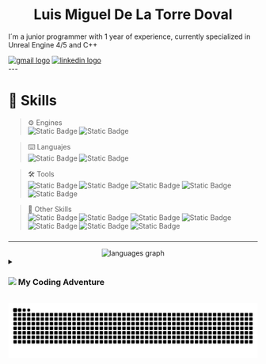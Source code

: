 # <div align="center"> Luis Miguel De La Torre Doval</div>

I´m a junior programmer with 1 year of experience, currently specialized in Unreal Engine 4/5 and C++

<div align="left">
  <a href="mailto:gamedevlui@gmail.com"><img src="https://img.shields.io/static/v1?message=Gmail&logo=gmail&label=&color=D14836&logoColor=white&labelColor=&style=for-the-badge" height="35" alt="gmail logo"  /></a>
  <a href="https://www.linkedin.com/in/luismigueldelatorredoval/"><img src="https://img.shields.io/static/v1?message=LinkedIn&logo=linkedin&label=&color=0077B5&logoColor=white&labelColor=&style=for-the-badge" height="35" alt="linkedin logo"  /></a>
</div>
---

# 🧰 Skills

> ⚙️ Engines<br />
![Static Badge](https://img.shields.io/badge/Unreal-0E1128?style=for-the-badge&logo=unrealengine)
![Static Badge](https://img.shields.io/badge/Unity-white?style=for-the-badge&logo=unity&logoColor=black)

> ⌨️ Languajes<br />
![Static Badge](https://img.shields.io/badge/C%2B%2B-%2300599C?style=for-the-badge&logo=cplusplus)
![Static Badge](https://img.shields.io/badge/CSharp-%23A179DC?style=for-the-badge)

> 🛠️ Tools<br />
![Static Badge](https://img.shields.io/badge/Git-%23F05032?style=for-the-badge&logo=git&logoColor=white)
![Static Badge](https://img.shields.io/badge/Github-%23181717?style=for-the-badge&logo=github)
![Static Badge](https://img.shields.io/badge/Perforce-%23404040?style=for-the-badge&logo=perforce)
![Static Badge](https://img.shields.io/badge/Jira-%230052CC?style=for-the-badge&logo=jira)
![Static Badge](https://img.shields.io/badge/Obsidian-%237C3AED?style=for-the-badge&logo=obsidian)

> 🎒 Other Skills<br />
![Static Badge](https://img.shields.io/badge/-%23A8B9CC?style=flat&logo=c&logoColor=white)
![Static Badge](https://img.shields.io/badge/Java-%23DF0207?style=flat)
![Static Badge](https://img.shields.io/badge/-%23512BD4?style=flat&logo=dotnet)
![Static Badge](https://img.shields.io/badge/-%233776AB?style=flat&logo=python&logoColor=white)
![Static Badge](https://img.shields.io/badge/-%23E34F26?style=flat&logo=html5&logoColor=white)
![Static Badge](https://img.shields.io/badge/-%231572B6?style=flat&logo=css3&logoColor=white)
![Static Badge](https://img.shields.io/badge/-%23F7DF1E?style=flat&logo=javascript&logoColor=white)

###

---

<div align="center">
  <img src="https://github-readme-stats.vercel.app/api/top-langs?username=maurodesouza&locale=en&hide_title=false&layout=compact&card_width=320&langs_count=5&theme=dracula&hide_border=false" height="150" alt="languages graph"  />
</div>

<details>
  <summary><h3><img src="https://github.com/TheDudeThatCode/TheDudeThatCode/blob/master/Assets/Developer.gif" width="45" /> My Coding Adventure</h3></summary>
I started studying code as a software developer, it quickly felt boring to me since all I ended up doing were softwares that were useful and actually functional, but didn´t feel like a "creation" to me. That´s when I discovered ✨GAME ENGINES✨ and decided to give Unity a try. It amazed me how fascinating it was to write a bit of code and then, all of a sudden, I had created something alive(ish?)!. I decided to keep on studying and made a Master´s Degree on Videogame Programming, suffered Unreal Engine´s wrath and, after long months of learning and practicing, ended up loving it!. Right now I´m working hard to improve myself, learn new technologies and achieve new goals.
</details>

<br clear="both">

<img src="https://raw.githubusercontent.com/holic-x/holic-x/output/github-contribution-grid-snake-dark.svg" alt="Snake animation" />

###

